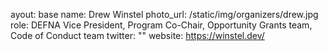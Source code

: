 ayout: base
name: Drew Winstel
photo_url: /static/img/organizers/drew.jpg
role: DEFNA Vice President, Program Co-Chair, Opportunity Grants team, Code of Conduct team
twitter: ""
website: https://winstel.dev/
